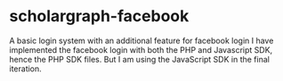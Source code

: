 # scholargraph-facebook
A basic login system with an additional feature for facebook login
I have implemented the facebook login with both the PHP and Javascript SDK, hence the PHP SDK files. But I am using the JavaScript SDK in the final iteration.
